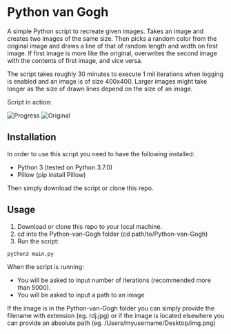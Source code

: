 # Python van Gogh

A simple Python script to recreate given images.
Takes an image and creates two images of the same size. Then picks a random color from the original image and draws a line of that of random length and width on first image. If first image is more like the original, overwrites the second image with the contents of first image, and vice versa.

The script takes roughly 30 minutes to execute 1 mil iterations when logging is enabled and an image is of size 400x400. Larger images might take longer as the size of drawn lines depend on the size of an image. 

Script in action:

![Progress](https://github.com/u-pi/Python-van-Gogh/blob/master/progress.gif) ![Original](https://github.com/u-pi/Python-van-Gogh/blob/master/rdj.jpg)

## Installation
In order to use this script you need to have the following installed:
- Python 3 (tested on Python 3.7.0)
- Pillow (pip install Pillow)

Then simply download the script or clone this repo.

## Usage
1. Download or clone this repo to your local machine.
2. cd into the Python-van-Gogh folder (cd path/to/Python-van-Gogh)
3. Run the script:

```
python3 main.py
```

When the script is running:
- You will be asked to input number of iterations (recommended more than 5000).
- You will be asked to input a path to an image 

If the image is in the Python-van-Gogh folder you can simply provide the filename with extension (eg. rdj.jpg) or if the image is located elsewhere you can provide an absolute path (eg. /Users/myusername/Desktop/img.png)
